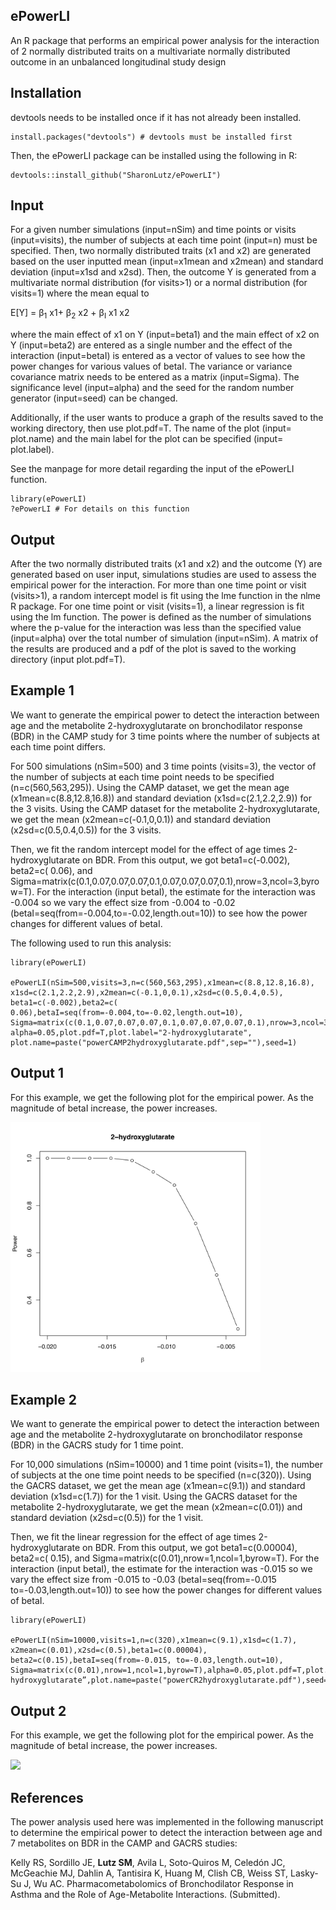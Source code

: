 ## ePowerLI
An R package that performs an empirical power analysis for the interaction of 2 normally distributed traits on a multivariate normally distributed outcome in an unbalanced longitudinal study design

## Installation
devtools needs to be installed once if it has not already been installed.
```
install.packages("devtools") # devtools must be installed first
```
Then, the ePowerLI package can be installed using the following in R:
```
devtools::install_github("SharonLutz/ePowerLI")
```

## Input 
For a given number simulations (input=nSim) and time points or visits (input=visits), the number of subjects at each time point (input=n) must be specified. Then, two normally distributed traits (x1 and x2) are generated based on the user inputted mean (input=x1mean and x2mean) and standard deviation (input=x1sd and x2sd). Then, the outcome Y is generated from a multivariate normal distribution (for visits>1) or a normal distribution (for visits=1) where the mean equal to

E\[Y\] = &beta;<sub>1</sub> x1+ &beta;<sub>2</sub> x2 +  &beta;<sub>I</sub>   x1 x2  

where the main effect of x1 on Y (input=beta1) and the main effect of x2 on Y (input=beta2) are entered as a single number and the effect of the interaction (input=betaI) is entered as a vector of values to see how the power changes for various values of betaI. The variance or variance covariance matrix needs to be entered as a matrix (input=Sigma). The significance level (input=alpha) and the seed for the random number generator (input=seed) can be changed.   

Additionally, if the user wants to produce a graph of the results saved to the working directory, then use plot.pdf=T. The name of the plot (input= plot.name) and the main label for the plot can be specified (input= plot.label).

See the manpage for more detail regarding the input of the ePowerLI function.

```
library(ePowerLI)
?ePowerLI # For details on this function
```

## Output 
After the two normally distributed traits (x1 and x2) and the outcome (Y) are generated based on user input, simulations studies are used to assess the empirical power for the interaction. For more than one time point or visit (visits>1), a random intercept model is fit using the lme function in the nlme R package. For one time point or visit (visits=1), a linear regression is fit using the lm function. The power is defined as the number of simulations where the p-value for the interaction was less than the specified value (input=alpha) over the total number of simulation (input=nSim). A matrix of the results are produced and a pdf of the plot is saved to the working directory (input plot.pdf=T).

## Example 1
We want to generate the empirical power to detect the interaction between age and the metabolite 2-hydroxyglutarate on bronchodilator response (BDR) in the CAMP study for 3 time points where the number of subjects at each time point differs. 

For 500 simulations (nSim=500) and 3 time points (visits=3), the vector of the number of subjects at each time point needs to be specified (n=c(560,563,295)). Using the CAMP dataset, we get the mean age (x1mean=c(8.8,12.8,16.8)) and standard deviation (x1sd=c(2.1,2.2,2.9)) for the 3 visits. Using the CAMP dataset for the metabolite 2-hydroxyglutarate, we get the mean (x2mean=c(-0.1,0,0.1)) and standard deviation (x2sd=c(0.5,0.4,0.5)) for the 3 visits.

Then, we fit the random intercept model for the effect of age times 2-hydroxyglutarate on BDR. From this output, we got  beta1=c(-0.002), beta2=c( 0.06), and Sigma=matrix(c(0.1,0.07,0.07,0.07,0.1,0.07,0.07,0.07,0.1),nrow=3,ncol=3,byrow=T). For the interaction (input betaI), the estimate for the interaction was -0.004 so we vary the effect size from -0.004 to -0.02 (betaI=seq(from=-0.004,to=-0.02,length.out=10)) to see how the power changes for different values of betaI.

The following used to run this analysis:

```
library(ePowerLI)

ePowerLI(nSim=500,visits=3,n=c(560,563,295),x1mean=c(8.8,12.8,16.8),
x1sd=c(2.1,2.2,2.9),x2mean=c(-0.1,0,0.1),x2sd=c(0.5,0.4,0.5),
beta1=c(-0.002),beta2=c( 0.06),betaI=seq(from=-0.004,to=-0.02,length.out=10),
Sigma=matrix(c(0.1,0.07,0.07,0.07,0.1,0.07,0.07,0.07,0.1),nrow=3,ncol=3,byrow=T),
alpha=0.05,plot.pdf=T,plot.label="2-hydroxyglutarate",
plot.name=paste("powerCAMP2hydroxyglutarate.pdf",sep=""),seed=1)	 
```

## Output 1
For this example, we get the following plot for the empirical power. As the magnitude of betaI increase, the power increases.

<img src="https://github.com/SharonLutz/ePowerLI/blob/master/powerCAMP2hydroxyglutarate.png" width="400">

## Example 2
We want to generate the empirical power to detect the interaction between age and the metabolite 2-hydroxyglutarate on bronchodilator response (BDR) in the GACRS study for 1 time point. 

For 10,000 simulations (nSim=10000) and 1 time point (visits=1), the number of subjects at the one time point needs to be specified (n=c(320)). Using the GACRS dataset, we get the mean age (x1mean=c(9.1)) and standard deviation (x1sd=c(1.7)) for the 1 visit. Using the GACRS dataset for the metabolite 2-hydroxyglutarate, we get the mean (x2mean=c(0.01)) and standard deviation (x2sd=c(0.5)) for the 1 visit.

Then, we fit the linear regression for the effect of age times 2-hydroxyglutarate on BDR. From this output, we got beta1=c(0.00004), beta2=c( 0.15), and Sigma=matrix(c(0.01),nrow=1,ncol=1,byrow=T). For the interaction (input betaI), the estimate for the interaction was -0.015 so we vary the effect size from -0.015 to -0.03 (betaI=seq(from=-0.015 to=-0.03,length.out=10)) to see how the power changes for different values of betaI.

```
library(ePowerLI)

ePowerLI(nSim=10000,visits=1,n=c(320),x1mean=c(9.1),x1sd=c(1.7), x2mean=c(0.01),x2sd=c(0.5),beta1=c(0.00004),
beta2=c(0.15),betaI=seq(from=-0.015, to=-0.03,length.out=10), Sigma=matrix(c(0.01),nrow=1,ncol=1,byrow=T),alpha=0.05,plot.pdf=T,plot.label=”2-hydroxyglutarate”,plot.name=paste("powerCR2hydroxyglutarate.pdf"),seed=1)		
```

## Output 2
For this example, we get the following plot for the empirical power. As the magnitude of betaI increase, the power increases.

<img src="https://github.com/SharonLutz/ePowerLI/blob/master/ powerCRX2.hydroxyglutarate.png" width="400">


## References
The power analysis used here was implemented in the following manuscript to determine the empirical power to detect the interaction between age and 7 metabolites on BDR in the CAMP and GACRS studies: <br/>

Kelly RS, Sordillo JE, **Lutz SM**, Avila L, Soto-Quiros M, Celedón JC, McGeachie MJ, Dahlin A, Tantisira K, Huang M, Clish CB, Weiss ST, Lasky-Su J, Wu AC. Pharmacometabolomics of Bronchodilator Response in Asthma and the Role of Age-Metabolite Interactions. (Submitted).
